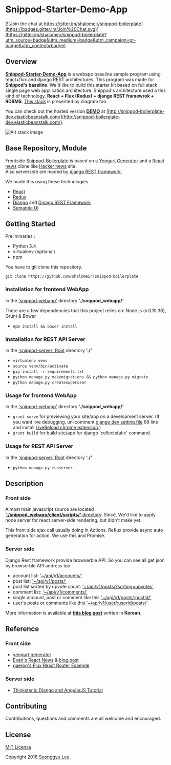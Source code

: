 # **Snippod-Starter-Demo-App**

[![Join the chat at https://gitter.im/shalomeir/snippod-boilerplate](https://badges.gitter.im/Join%20Chat.svg)](https://gitter.im/shalomeir/snippod-boilerplate?utm_source=badge&utm_medium=badge&utm_campaign=pr-badge&utm_content=badge)

## Overview

[**Snippod-Starter-Demo-App**](https://github.com/shalomeir/snippod-starter-demo-app) is a webapp baseline sample program using react+flux and django REST architectures. This program was made for **Snippod's baseline**.
We'd like to build this starter kit based on full stack single page web application architecture.
Snippod's architecture used a this kind of technology, **React + Flux (Redux) + django REST framewrok + RDBMS**.
[This stack](https://www.gliffy.com/go/publish/7756603) is presented by diagram too.

You can check out the hosted version [**DEMO**](http://snippod-boilerplate-dev.elasticbeanstalk.com/) at [http://snippod-boilerplate-dev.elasticbeanstalk.com/](http://snippod-boilerplate-dev.elasticbeanstalk.com/).

![Alt stack image](https://raw.githubusercontent.com/shalomeir/snippod-boilerplate/master/snippod-boilerplate-stack.png "Stack Diagram")

## Base Repository, Module

Frontside [Snippod-Boilerplate](https://github.com/shalomeir/snippod-boilerplate) is based on a [Yeogurt Generator](https://github.com/larsonjj/generator-yeogurt) and a [React news](https://github.com/echenley/react-news) clone like [Hacker news](https://news.ycombinator.com/) site.  
Also serverside are maded by [django REST framework](http://www.django-rest-framework.org/).

We made this using these technologies.

* [React](http://facebook.github.io/react/)
* [Redux](https://github.com/gaearon/redux)
* [Django](https://www.djangoproject.com/) and [Djnago REST Framework](http://www.django-rest-framework.org/)
* [Semantic UI](http://semantic-ui.com/)

## Getting Started
Preliminaries :
* Python 3.4
* virtualenv (optional)
* npm

You have to git clone this repository.
```
git clone https://github.com/shalomeir/snippod-boilerplate
```

### Installation for frontend WebApp
In the ['snippod-webapp'](https://github.com/shalomeir/snippod-boilerplate/tree/master/snippod_webapp) directory **'./snippod_webapp/'**

There are a few dependencies that this project relies on: Node.js (v.0.10.36), Grunt & Bower

- `npm install && bower install`

### Installation for REST API Server
In the ['snippod-server' Root](https://github.com/shalomeir/snippod-boilerplate) directory **'./'**

- `virtualenv venv`
- `source venv/bin/activate`
- `pip install -r requirements.txt`
- `python manage.py makemigrations && python manage.py migrate`
- `python manage.py createsuperuser`

### Usage for frontend WebApp
In the ['snippod-webapp'](https://github.com/shalomeir/snippod-boilerplate/tree/master/snippod_webapp) directory **'./snippod_webapp/'**

- `grunt serve` for previewing your site/app on a development server.
 (If you want live debugging, un-comment [django dev setting file](https://github.com/shalomeir/snippod-boilerplate/blob/master/snippod_boilerplate/settings/dev.py) 69 line
 and install [LiveReload chrome extension](https://chrome.google.com/webstore/detail/livereload/jnihajbhpnppcggbcgedagnkighmdlei).)
- `grunt build` for build site/app for django 'collectstatic' command.

### Usage for REST API Server 
In the ['snippod-server' Root](https://github.com/shalomeir/snippod-boilerplate) directory **'./'**

- `python manage.py runserver`

## Description

### Front side
Almost main javascript source are located [**'./snippod_webapp/client/scripts/'** directory](https://github.com/shalomeir/snippod-boilerplate/tree/master/snippod_webapp/client/scripts).
Since, We'd like to apply node server for react server-side rendering, but didn't make yet.

This front side ajax call usually doing in Actions. Reflux provide async auto generation for action. We use this and Promise.

### Server side
Django Rest framework provide browserble API. So you can see all get json by browserble API address too.
- account list: ['~/api/v1/accounts/'](http://snippod-boilerplate-dev.elasticbeanstalk.com/api/v1/accounts/)
- post list: ['~/api/v1/posts/'](http://snippod-boilerplate-dev.elasticbeanstalk.com/api/v1/posts/)
- post list sorted by upvote count: ['~/api/v1/posts/?sorting=upvotes'](http://snippod-boilerplate-dev.elasticbeanstalk.com/api/v1/posts/?sorting=upvotes)
- comment list: ['~/api/v1/comments/'](http://snippod-boilerplate-dev.elasticbeanstalk.com/api/v1/comments/)
- single account, post or comment like this ['~/api/v1/posts/:postId/'](http://snippod-boilerplate-dev.elasticbeanstalk.com/api/v1/posts/10/)
- user's posts or comments like this ['~/api/v1/user/:userId/posts/'](http://snippod-boilerplate-dev.elasticbeanstalk.com/api/v1/user/7/posts/)


More information is available at [**this blog post**](http://www.shalomeir.com/2015/05/snippod-boilerplate-1-full-stack-react-flux-django/) written in **Korean**.


## Reference
### Front side
- [yeogurt generator](https://github.com/larsonjj/generator-yeogurt)
- [Evan's React News](https://github.com/echenley/react-news) & [blog post](http://henleyedition.com/building-an-app-using-react-and-refluxjs/)
- [gaeron's Flux React Router Example](https://github.com/gaearon/flux-react-router-example)
 
### Server side
- [Thinkster.io Django and AngularJS Tutorial](https://thinkster.io/django-angularjs-tutorial/)

## Contributing

Contributions, questions and comments are all welcome and encouraged.

## License
[MIT License](http://opensource.org/licenses/MIT).

Copyright 2016 [Seonggyu Lee](http://www.shalomeir.com/).